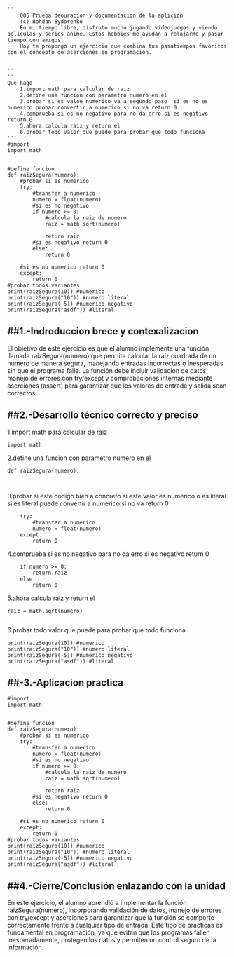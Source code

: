 ```
'''
    006 Prueba deouracion y documentacion de la aplicion
    (c) Bohdan Sydorenko
    En mi tiempo libre, disfruto mucho jugando videojuegos y viendo películas y series anime. Estos hobbies me ayudan a relajarme y pasar tiempo con amigos.
    Hoy te propongo un ejercicio que combina tus pasatiempos favoritos con el concepto de aserciones en programación.


'''
'''
Que hago
    1.import math para calcular de raiz 
    2.define una funcion con parametro numero en el
    3.probar si es valoe numerico va a segundo paso  si es no es numerico probar convertir a numerico si no va return 0 
    4.comprueba si es no negativo para no da erro si es negativo return 0
    5.ahora calcula raiz y return el
    6.probar todo valor que puede para probar que todo funciona
'''
#import 
import math


#define funcion
def raizSegura(numero):
    #probar si es numerico
    try:
        #transfer a numerico
        numero = float(numero)
        #si es no negativo 
        if numero >= 0:
            #calcula la raiz de numero
            raiz = math.sqrt(numero)
           
            return raiz
        #si es negativo return 0
        else:
            return 0
        
    #si es no numerico return 0 
    except:
        return 0
#probar todos variantes 
print(raizSegura(10)) #numerico
print(raizSegura("10")) #numero literal 
print(raizSegura(-5)) #numerico negativo
print(raizSegura("asdf")) #literal 
```
##1.-Indroduccion brece y contexalizacion
---
El objetivo de este ejercicio es que el alumno implemente una función llamada raizSegura(numero) que permita calcular la raíz cuadrada de un número de manera segura, manejando entradas incorrectas o inesperadas sin que el programa falle. 
La función debe incluir validación de datos, manejo de errores con try/except y comprobaciones internas mediante aserciones (assert) para garantizar que los valores de entrada y salida sean correctos.



##2.-Desarrollo técnico correcto y preciso
---
1.import math para calcular de raiz 

```
import math

```

2.define una funcion con parametro numero en el
```
def raizSegura(numero):

       
```
3.probar si este codigo bien a concreto si este valor es numerico o es literal si es literal puede convertir a numerico  si no va return 0 
```
    try:
        #transfer a numerico
        numero = float(numero)
    except:
        return 0
```
4.comprueba si es no negativo para no da erro si es negativo return 0
```
    if numero >= 0: 
        return raiz
    else:
        return 0

```
5.ahora calcula raiz y return el
```
raiz = math.sqrt(numero)


```
6.probar todo valor que puede para probar que todo funciona
```
print(raizSegura(10)) #numerico
print(raizSegura("10")) #numero literal 
print(raizSegura(-5)) #numerico negativo
print(raizSegura("asdf")) #literal
```

##-3.-Aplicacion practica
---
```
#import 
import math


#define funcion
def raizSegura(numero):
    #probar si es numerico
    try:
        #transfer a numerico
        numero = float(numero)
        #si es no negativo 
        if numero >= 0:
            #calcula la raiz de numero
            raiz = math.sqrt(numero)
           
            return raiz
        #si es negativo return 0
        else:
            return 0
        
    #si es no numerico return 0 
    except:
        return 0
#probar todos variantes 
print(raizSegura(10)) #numerico
print(raizSegura("10")) #numero literal 
print(raizSegura(-5)) #numerico negativo
print(raizSegura("asdf")) #literal 
```

##4.-Cierre/Conclusión enlazando con la unidad
---

En este ejercicio, el alumno aprendió a implementar la función raizSegura(numero), incorporando validación de datos, 
manejo de errores con try/except y aserciones para garantizar que la función se comporte correctamente frente a cualquier tipo de entrada. Este tipo de prácticas es fundamental en programación, 
ya que evitan que los programas fallen inesperadamente, protegen los datos y permiten un control seguro de la información.
